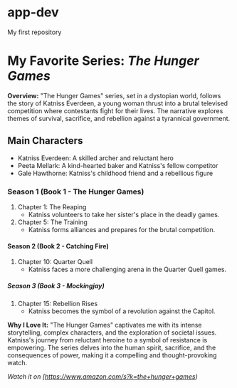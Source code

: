 # app-dev
My first repository
# My Favorite Series: *The Hunger Games*

**Overview:**
"The Hunger Games" series, set in a dystopian world, follows the story of Katniss Everdeen, a young woman thrust into a brutal televised competition where contestants fight for their lives. The narrative explores themes of survival, sacrifice, and rebellion against a tyrannical government.

## Main Characters
- Katniss Everdeen: A skilled archer and reluctant hero
- Peeta Mellark: A kind-hearted baker and Katniss's fellow competitor
- Gale Hawthorne: Katniss's childhood friend and a rebellious figure

### Season 1 (Book 1 - The Hunger Games)
1. Chapter 1: The Reaping
   - Katniss volunteers to take her sister's place in the deadly games.
2. Chapter 5: The Training
   - Katniss forms alliances and prepares for the brutal competition.

#### Season 2 (Book 2 - Catching Fire)
1. Chapter 10: Quarter Quell
   - Katniss faces a more challenging arena in the Quarter Quell games.

##### Season 3 (Book 3 - Mockingjay)
1. Chapter 15: Rebellion Rises
   - Katniss becomes the symbol of a revolution against the Capitol.

**Why I Love It:**
"The Hunger Games" captivates me with its intense storytelling, complex characters, and the exploration of societal issues. Katniss's journey from reluctant heroine to a symbol of resistance is empowering. The series delves into the human spirit, sacrifice, and the consequences of power, making it a compelling and thought-provoking watch.

*Watch it on [https://www.amazon.com/s?k=the+hunger+games)*

